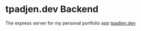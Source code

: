 # tpadjen.dev Backend

The express server for my personal portfolio app [tpadjen.dev](https://tpadjen.dev)

